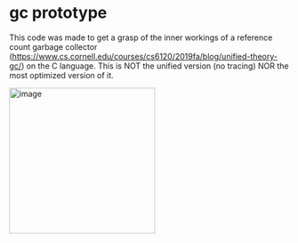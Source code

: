 # gc prototype

This code was made to get a grasp of the inner workings of a reference count garbage collector (https://www.cs.cornell.edu/courses/cs6120/2019fa/blog/unified-theory-gc/) on the C language. 
This is NOT the unified version (no tracing) NOR the most optimized version of it. 

<img width="262" alt="image" src="https://github.com/fig-stack/gcproto/assets/115978760/b2bd9a5c-67cf-4936-9beb-b56000fe12aa">

